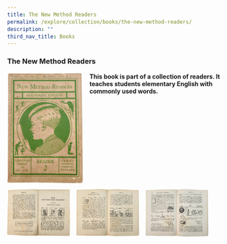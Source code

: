 ```yaml
---
title: The New Method Readers
permalink: /explore/collection/books/the-new-method-readers/
description: ""
third_nav_title: Books
---
```

### **The New Method Readers**

<img src="/images/tnmr1.png" style="width:35%;margin-right:15px;" align = "left"><b>This book is part of a collection of readers. It teaches students elementary English with commonly used words.</b>

<br clear="left">

<p><a href="https://staging.d1yxymztqoj7qn.amplifyapp.com/images/tnmr2.png">  
<img src="/images/tnmr2.png" style="width:29%;margin-right:15px;" align = "left">
</a></p>

<p><a href="https://staging.d1yxymztqoj7qn.amplifyapp.com/images/tnmr3.png">  
<img src="/images/tnmr3.png" style="width:29%;margin-right:15px;" align = "left">
</a></p>

<p><a href="https://staging.d1yxymztqoj7qn.amplifyapp.com/images/tnmr4.png">  
<img src="/images/tnmr4.png" style="width:29%;margin-right:15px;" align = "left">
</a></p>
